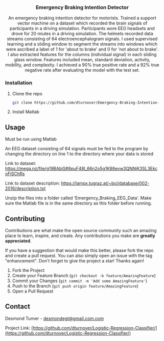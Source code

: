  





<h3 align="center">Emergency Braking Intention Detector</h3>

  <p align="center">
An emergency braking intention detector for motorists. Trained a support vector machine on a dataset which recorded the brain signals of participants in a driving simulation. Participants wore EEG headsets and drove for 20 miutes in a driving simulation. The helmets recorded data streams consisting of 64 electroencephalogram signals. I used supervised learning and a sliding window to segment the streams into windows which were ascribed a label of 1 for 'about to brake' and 0 for 'not about to brake'. I also extracted features for the columns (individual signal) in each sliding glass window. Features included mean, standard deviation, activity, mobility, and complexity. I achieved a 90% true positive rate and a 92% true negative rate after evaluating the model with the test set.
  </p>
</div>

### Installation

1. Clone the repo
   ```sh
   git clone https://github.com/dturnover/Emergency-Braking-Intention-Detector
   ```
2. Install Matlab

<!-- USAGE EXAMPLES -->
## Usage

Must be run using Matlab

An EEG dataset consisting of 64 signals must be fed to the program by changing the directory on line 1 to the directory where your data is stored

Link to dataset: https://mega.nz/file/g19BAbiS#8puF48I_66n2o5g1K86evw3QNNjK3SL3EkcoFjSChRs

Link to dataset description: https://lampx.tugraz.at/~bci/database/002-2016/description.txt

Unzip the files into a folder called 'Emergency_Braking_EEG_Data'. Make sure the Matlab file is in the same directory as this folder before running.

<!-- CONTRIBUTING -->
## Contributing

Contributions are what make the open source community such an amazing place to learn, inspire, and create. Any contributions you make are **greatly appreciated**.

If you have a suggestion that would make this better, please fork the repo and create a pull request. You can also simply open an issue with the tag "enhancement".
Don't forget to give the project a star! Thanks again!

1. Fork the Project
2. Create your Feature Branch (`git checkout -b feature/AmazingFeature`)
3. Commit your Changes (`git commit -m 'Add some AmazingFeature'`)
4. Push to the Branch (`git push origin feature/AmazingFeature`)
5. Open a Pull Request

<!-- CONTACT -->
## Contact

Desmond Turner - desmondegt@gmail.com.com

Project Link: [https://github.com/dturnover/Logistic-Regression-Classifier/](https://github.com/dturnover/Logistic-Regression-Classifier/)

<!-- MARKDOWN LINKS & IMAGES -->
<!-- https://www.markdownguide.org/basic-syntax/#reference-style-links -->
[contributors-shield]: https://img.shields.io/github/contributors/dturnover/repo_name.svg?style=for-the-badge
[contributors-url]: https://github.com/dturnover/repo_name/graphs/contributors
[forks-shield]: https://img.shields.io/github/forks/dturnover/repo_name.svg?style=for-the-badge
[forks-url]: https://github.com/dturnover/repo_name/network/members
[stars-shield]: https://img.shields.io/github/stars/dturnover/repo_name.svg?style=for-the-badge
[stars-url]: https://github.com/dturnover/repo_name/stargazers
[issues-shield]: https://img.shields.io/github/issues/dturnover/repo_name.svg?style=for-the-badge
[issues-url]: https://github.com/dturnover/repo_name/issues
[license-shield]: https://img.shields.io/github/license/dturnover/repo_name.svg?style=for-the-badge
[license-url]: https://github.com/dturnover/repo_name/blob/master/LICENSE.txt
[linkedin-shield]: https://img.shields.io/badge/-LinkedIn-black.svg?style=for-the-badge&logo=linkedin&colorB=555
[linkedin-url]: https://linkedin.com/in/desmond-turner-006b36191
[product-screenshot]: images/screenshot.png
[Next.js]: https://img.shields.io/badge/next.js-000000?style=for-the-badge&logo=nextdotjs&logoColor=white
[Next-url]: https://nextjs.org/
[React.js]: https://img.shields.io/badge/React-20232A?style=for-the-badge&logo=react&logoColor=61DAFB
[React-url]: https://reactjs.org/
[Vue.js]: https://img.shields.io/badge/Vue.js-35495E?style=for-the-badge&logo=vuedotjs&logoColor=4FC08D
[Vue-url]: https://vuejs.org/
[Angular.io]: https://img.shields.io/badge/Angular-DD0031?style=for-the-badge&logo=angular&logoColor=white
[Angular-url]: https://angular.io/
[Svelte.dev]: https://img.shields.io/badge/Svelte-4A4A55?style=for-the-badge&logo=svelte&logoColor=FF3E00
[Svelte-url]: https://svelte.dev/
[Laravel.com]: https://img.shields.io/badge/Laravel-FF2D20?style=for-the-badge&logo=laravel&logoColor=white
[Laravel-url]: https://laravel.com
[Bootstrap.com]: https://img.shields.io/badge/Bootstrap-563D7C?style=for-the-badge&logo=bootstrap&logoColor=white
[Bootstrap-url]: https://getbootstrap.com
[JQuery.com]: https://img.shields.io/badge/jQuery-0769AD?style=for-the-badge&logo=jquery&logoColor=white
[JQuery-url]: https://jquery.com 

